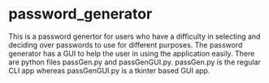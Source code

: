 # password_generator

This is a password genertor for users who have a difficulty in selecting and deciding over
passwords to use for different purposes.
The password generator has a GUI to help the user in using the application easily.
There are python files passGen.py and passGenGUI.py.
passGen.py is the regular CLI app whereas passGenGUI.py is a tkinter based
GUI app.
